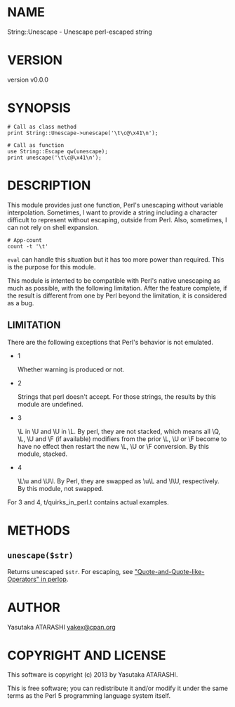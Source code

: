 # NAME

String::Unescape - Unescape perl-escaped string

# VERSION

version v0.0.0

# SYNOPSIS

    # Call as class method
    print String::Unescape->unescape('\t\c@\x41\n');

    # Call as function
    use String::Escape qw(unescape);
    print unescape('\t\c@\x41\n');

# DESCRIPTION

This module provides just one function, Perl's unescaping without variable interpolation. Sometimes, I want to provide a string including a character difficult to represent without escaping, outside from Perl. Also, sometimes, I can not rely on shell expansion.

    # App-count
    count -t '\t'

`eval` can handle this situation but it has too more power than required. This is the purpose for this module.

This module is intented to be compatible with Perl's native unescaping as much as possible, with the following limitation.
After the feature complete, if the result is different from one by Perl beyond the limitation, it is considered as a bug.

## LIMITATION

There are the following exceptions that Perl's behavior is not emulated.

- 1

    Whether warning is produced or not.

- 2

    Strings that perl doesn't accept. For those strings, the results by this module are undefined.

- 3

    \\L in \\U and \\U in \\L. By perl, they are not stacked, which means all \\Q, \\L, \\U and \\F (if available) modifiers from the prior \\L, \\U or \\F become to have no effect then restart the new \\L, \\U or \\F conversion. By this module, stacked.

- 4

    \\L\\u and \\U\\l. By Perl, they are swapped as \\u\\L and \\l\\U, respectively. By this module, not swapped.

For 3 and 4, t/quirks\_in\_perl.t contains actual examples.

# METHODS

## `unescape($str)`

Returns unescaped `$str`. For escaping, see ["Quote-and-Quote-like-Operators" in perlop](http://search.cpan.org/perldoc?perlop#Quote-and-Quote-like-Operators).

# AUTHOR

Yasutaka ATARASHI <yakex@cpan.org>

# COPYRIGHT AND LICENSE

This software is copyright (c) 2013 by Yasutaka ATARASHI.

This is free software; you can redistribute it and/or modify it under
the same terms as the Perl 5 programming language system itself.
